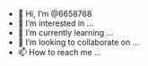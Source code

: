 - 👋 Hi, I’m @6658768
- 👀 I’m interested in ...
- 🌱 I’m currently learning ...
- 💞️ I’m looking to collaborate on ...
- 📫 How to reach me ...

<!---
6658768/6658768 is a ✨ special ✨ repository because its `README.md` (this file) appears on your GitHub profile.
You can click the Preview link to take a look at your changes.
--->
